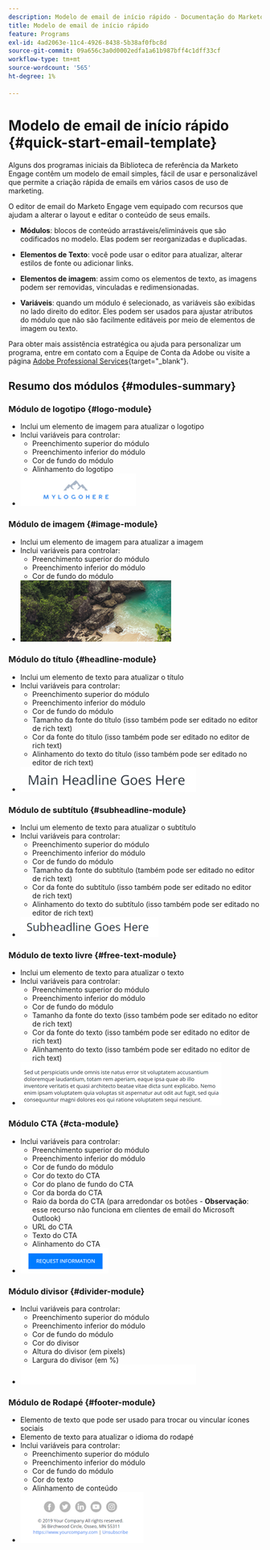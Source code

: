 ```yaml
---
description: Modelo de email de início rápido - Documentação do Marketo - Documentação do produto
title: Modelo de email de início rápido
feature: Programs
exl-id: 4ad2063e-11c4-4926-8438-5b38af0fbc8d
source-git-commit: 09a656c3a0d0002edfa1a61b987bff4c1dff33cf
workflow-type: tm+mt
source-wordcount: '565'
ht-degree: 1%

---
```


# Modelo de email de início rápido {#quick-start-email-template}

Alguns dos programas iniciais da Biblioteca de referência da Marketo Engage contêm um modelo de email simples, fácil de usar e personalizável que permite a criação rápida de emails em vários casos de uso de marketing.

O editor de email do Marketo Engage vem equipado com recursos que ajudam a alterar o layout e editar o conteúdo de seus emails.

* **Módulos**: blocos de conteúdo arrastáveis/elimináveis que são codificados no modelo. Elas podem ser reorganizadas e duplicadas.

* **Elementos de Texto**: você pode usar o editor para atualizar, alterar estilos de fonte ou adicionar links.

* **Elementos de imagem**: assim como os elementos de texto, as imagens podem ser removidas, vinculadas e redimensionadas.

* **Variáveis**: quando um módulo é selecionado, as variáveis são exibidas no lado direito do editor. Eles podem ser usados para ajustar atributos do módulo que não são facilmente editáveis por meio de elementos de imagem ou texto.

Para obter mais assistência estratégica ou ajuda para personalizar um programa, entre em contato com a Equipe de Conta da Adobe ou visite a página [Adobe Professional Services](https://business.adobe.com/customers/consulting-services/main.html){target="_blank"}.

## Resumo dos módulos {#modules-summary}

### Módulo de logotipo {#logo-module}

* Inclui um elemento de imagem para atualizar o logotipo
* Inclui variáveis para controlar:
   * Preenchimento superior do módulo
   * Preenchimento inferior do módulo
   * Cor de fundo do módulo
   * Alinhamento do logotipo
* ![](assets/quick-start-email-template-1.png)

### Módulo de imagem {#image-module}

* Inclui um elemento de imagem para atualizar a imagem
* Inclui variáveis para controlar:
   * Preenchimento superior do módulo
   * Preenchimento inferior do módulo
   * Cor de fundo do módulo
* ![](assets/quick-start-email-template-2.png)

### Módulo do título {#headline-module}

* Inclui um elemento de texto para atualizar o título
* Inclui variáveis para controlar:
   * Preenchimento superior do módulo
   * Preenchimento inferior do módulo
   * Cor de fundo do módulo
   * Tamanho da fonte do título (isso também pode ser editado no editor de rich text)
   * Cor da fonte do título (isso também pode ser editado no editor de rich text)
   * Alinhamento do texto do título (isso também pode ser editado no editor de rich text)
* ![](assets/quick-start-email-template-3.png)

### Módulo de subtítulo {#subheadline-module}

* Inclui um elemento de texto para atualizar o subtítulo
* Inclui variáveis para controlar:
   * Preenchimento superior do módulo
   * Preenchimento inferior do módulo
   * Cor de fundo do módulo
   * Tamanho da fonte do subtítulo (também pode ser editado no editor de rich text)
   * Cor da fonte do subtítulo (isso também pode ser editado no editor de rich text)
   * Alinhamento do texto do subtítulo (isso também pode ser editado no editor de rich text)
* ![](assets/quick-start-email-template-4.png)

### Módulo de texto livre {#free-text-module}

* Inclui um elemento de texto para atualizar o texto
* Inclui variáveis para controlar:
   * Preenchimento superior do módulo
   * Preenchimento inferior do módulo
   * Cor de fundo do módulo
   * Tamanho da fonte do texto (isso também pode ser editado no editor de rich text)
   * Cor da fonte do texto (isso também pode ser editado no editor de rich text)
   * Alinhamento do texto (isso também pode ser editado no editor de rich text)
* ![](assets/quick-start-email-template-5.png)

### Módulo CTA {#cta-module}

* Inclui variáveis para controlar:
   * Preenchimento superior do módulo
   * Preenchimento inferior do módulo
   * Cor de fundo do módulo
   * Cor do texto do CTA
   * Cor do plano de fundo do CTA
   * Cor da borda do CTA
   * Raio da borda do CTA (para arredondar os botões - **Observação**: esse recurso não funciona em clientes de email do Microsoft Outlook)
   * URL do CTA
   * Texto do CTA
   * Alinhamento do CTA
* ![](assets/quick-start-email-template-6.png)

### Módulo divisor {#divider-module}

* Inclui variáveis para controlar:
   * Preenchimento superior do módulo
   * Preenchimento inferior do módulo
   * Cor de fundo do módulo
   * Cor do divisor
   * Altura do divisor (em pixels)
   * Largura do divisor (em %)
* ![](assets/quick-start-email-template-7.png)

### Módulo de Rodapé {#footer-module}

* Elemento de texto que pode ser usado para trocar ou vincular ícones sociais
* Elemento de texto para atualizar o idioma do rodapé
* Inclui variáveis para controlar:
   * Preenchimento superior do módulo
   * Preenchimento inferior do módulo
   * Cor de fundo do módulo
   * Cor do texto
   * Alinhamento de conteúdo
* ![](assets/quick-start-email-template-8.png)
